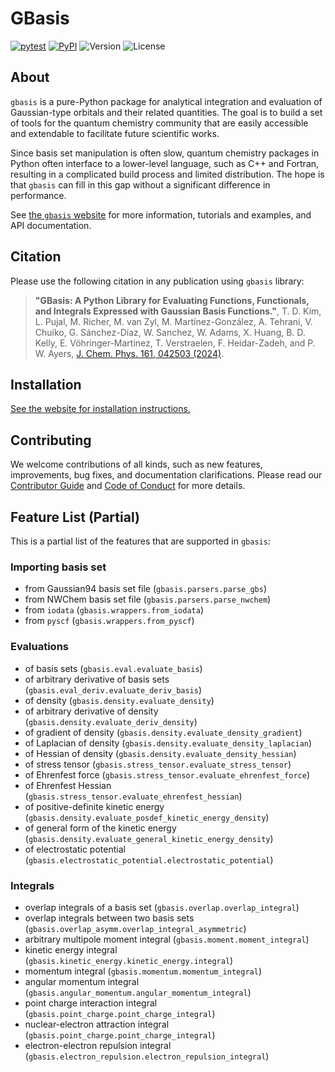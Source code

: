 # GBasis

[![pytest](https://github.com/theochem/gbasis/actions/workflows/pytest.yaml/badge.svg)](https://github.com/theochem/gbasis/actions/workflows/pytest.yaml)
[![PyPI](https://img.shields.io/pypi/v/qc-gbasis.svg)](https://pypi.python.org/pypi/qc-gbasis/)
![Version](https://img.shields.io/pypi/pyversions/qc-gbasis.svg)
![License](https://img.shields.io/github/license/theochem/gbasis)
<!-- [![release](https://github.com/theochem/gbasis/actions/workflows/release.yaml/badge.svg)](https://github.com/theochem/gbasis/actions/workflows/release.yaml) -->
<!-- [![CodeFactor](https://www.codefactor.io/repository/github/tovrstra/stepup-core/badge)](https://www.codefactor.io/repository/github/tovrstra/stepup-core) -->

## About

`gbasis` is a pure-Python package for analytical integration and evaluation of Gaussian-type orbitals
and their related quantities. The goal is to build a set of tools for the quantum chemistry community
that are easily accessible and extendable to facilitate future scientific works.

Since basis set manipulation is often slow, quantum chemistry packages in Python often interface to
a lower-level language, such as C++ and Fortran, resulting in a complicated build process and limited
distribution. The hope is that `gbasis` can fill in this gap without a significant difference in performance.

See [the `gbasis` website](https://gbasis.qcdevs.org/) for more information, tutorials and examples,
and API documentation.

## Citation

Please use the following citation in any publication using `gbasis` library:

> **"GBasis: A Python Library for Evaluating Functions, Functionals, and Integrals Expressed with
> Gaussian Basis Functions.\"**,
> T. D. Kim, L. Pujal, M. Richer, M. van Zyl, M. Martínez-González, A. Tehrani, V. Chuiko,
> G. Sánchez-Díaz, W. Sanchez, W. Adams, X. Huang, B. D. Kelly, E. Vöhringer-Martinez,
> T. Verstraelen, F. Heidar-Zadeh, and P. W. Ayers,
> [J. Chem. Phys. 161, 042503 (2024)](https://doi.org/10.1063/5.0216776).

## Installation

[See the website for installation instructions.](https://gbasis.qcdevs.org/installation.html)

## Contributing

We welcome contributions of all kinds, such as new features,
improvements, bug fixes, and documentation clarifications. Please read
our [Contributor Guide](https://iodata.qcdevs.org/contributing.html) and
[Code of Conduct](https://github.com/theochem/.github/blob/main/CODE_OF_CONDUCT.md)
for more details.

## Feature List (Partial)

This is a partial list of the features that are supported in `gbasis`:

### Importing basis set

- from Gaussian94 basis set file (`gbasis.parsers.parse_gbs`)
- from NWChem basis set file (`gbasis.parsers.parse_nwchem`)
- from `iodata` (`gbasis.wrappers.from_iodata`)
- from `pyscf` (`gbasis.wrappers.from_pyscf`)

### Evaluations

- of basis sets (`gbasis.eval.evaluate_basis`)
- of arbitrary derivative of basis sets (`gbasis.eval_deriv.evaluate_deriv_basis`)
- of density (`gbasis.density.evaluate_density`)
- of arbitrary derivative of density (`gbasis.density.evaluate_deriv_density`)
- of gradient of density (`gbasis.density.evaluate_density_gradient`)
- of Laplacian of density (`gbasis.density.evaluate_density_laplacian`)
- of Hessian of density (`gbasis.density.evaluate_density_hessian`)
- of stress tensor (`gbasis.stress_tensor.evaluate_stress_tensor`)
- of Ehrenfest force (`gbasis.stress_tensor.evaluate_ehrenfest_force`)
- of Ehrenfest Hessian (`gbasis.stress_tensor.evaluate_ehrenfest_hessian`)
- of positive-definite kinetic energy (`gbasis.density.evaluate_posdef_kinetic_energy_density`)
- of general form of the kinetic energy (`gbasis.density.evaluate_general_kinetic_energy_density`)
- of electrostatic potential (`gbasis.electrostatic_potential.electrostatic_potential`)

### Integrals

- overlap integrals of a basis set (`gbasis.overlap.overlap_integral`)
- overlap integrals between two basis sets (`gbasis.overlap_asymm.overlap_integral_asymmetric`)
- arbitrary multipole moment integral (`gbasis.moment.moment_integral`)
- kinetic energy integral (`gbasis.kinetic_energy.kinetic_energy.integral`)
- momentum integral (`gbasis.momentum.momentum_integral`)
- angular momentum integral (`gbasis.angular_momentum.angular_momentum_integral`)
- point charge interaction integral (`gbasis.point_charge.point_charge_integral`)
- nuclear-electron attraction integral (`gbasis.point_charge.point_charge_integral`)
- electron-electron repulsion integral (`gbasis.electron_repulsion.electron_repulsion_integral`)
